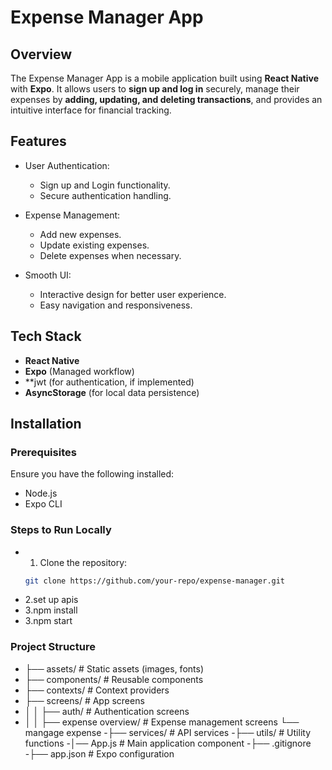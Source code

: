 # Expense Manager App

## Overview
The Expense Manager App is a mobile application built using **React Native** with **Expo**. It allows users to **sign up and log in** securely, manage their expenses by **adding, updating, and deleting transactions**, 
and provides an intuitive interface for financial tracking.

## Features
- User Authentication:
  - Sign up and Login functionality.
  - Secure authentication handling.

- Expense Management:
  - Add new expenses.
  - Update existing expenses.
  - Delete expenses when necessary.

- Smooth UI:
  - Interactive design for better user experience.
  - Easy navigation and responsiveness.

## Tech Stack
- **React Native**
- **Expo** (Managed workflow)
- **jwt (for authentication, if implemented)
- **AsyncStorage** (for local data persistence)

## Installation
  ### Prerequisites
  Ensure you have the following installed:
  - Node.js
  - Expo CLI
    
  
  ### Steps to Run Locally
  - 1. Clone the repository:
     ```sh
     git clone https://github.com/your-repo/expense-manager.git
  - 2.set up apis
  - 3.npm install
  - 3.npm start






### Project Structure

 - ├── assets/               # Static assets (images, fonts)
 - ├── components/           # Reusable components
 - ├── contexts/             # Context providers
 - ├── screens/          # App screens
 - │   │   ├── auth/         # Authentication screens
 - │   │   ├── expense overview/     # Expense management screens
       └── mangage expense
  -├── services/         # API services
  -├── utils/            # Utility functions
  -│── App.js            # Main application component
  -├── .gitignore
  -├── app.json              # Expo configuration
















